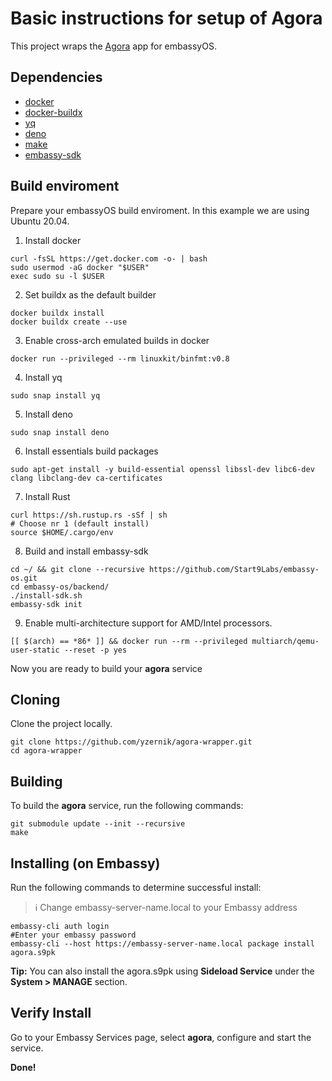 # Basic instructions for setup of Agora

This project wraps the [Agora](https://github.com/agora-org/agora) app for embassyOS.

## Dependencies

- [docker](https://docs.docker.com/get-docker)
- [docker-buildx](https://docs.docker.com/buildx/working-with-buildx/)
- [yq](https://mikefarah.gitbook.io/yq)
- [deno](https://deno.land/)
- [make](https://www.gnu.org/software/make/)
- [embassy-sdk](https://github.com/Start9Labs/embassy-os/tree/master/backend)

## Build enviroment
Prepare your embassyOS build enviroment. In this example we are using Ubuntu 20.04.

1. Install docker
```
curl -fsSL https://get.docker.com -o- | bash
sudo usermod -aG docker "$USER"
exec sudo su -l $USER
```
2. Set buildx as the default builder
```
docker buildx install
docker buildx create --use
```
3. Enable cross-arch emulated builds in docker
```
docker run --privileged --rm linuxkit/binfmt:v0.8
```
4. Install yq
```
sudo snap install yq
```
5. Install deno
```
sudo snap install deno
```
6. Install essentials build packages
```
sudo apt-get install -y build-essential openssl libssl-dev libc6-dev clang libclang-dev ca-certificates
```
7. Install Rust
```
curl https://sh.rustup.rs -sSf | sh
# Choose nr 1 (default install)
source $HOME/.cargo/env
```
8. Build and install embassy-sdk
```
cd ~/ && git clone --recursive https://github.com/Start9Labs/embassy-os.git
cd embassy-os/backend/
./install-sdk.sh
embassy-sdk init
```
9. Enable multi-architecture support for AMD/Intel processors.
```
[[ $(arch) == *86* ]] && docker run --rm --privileged multiarch/qemu-user-static --reset -p yes
```
Now you are ready to build your **agora** service

## Cloning

Clone the project locally. 

```
git clone https://github.com/yzernik/agora-wrapper.git
cd agora-wrapper
```

## Building

To build the **agora** service, run the following commands:

```
git submodule update --init --recursive
make
```

## Installing (on Embassy)

Run the following commands to determine successful install:
> :information_source: Change embassy-server-name.local to your Embassy address

```
embassy-cli auth login
#Enter your embassy password
embassy-cli --host https://embassy-server-name.local package install agora.s9pk
```
**Tip:** You can also install the agora.s9pk using **Sideload Service** under the **System > MANAGE** section.
## Verify Install

Go to your Embassy Services page, select **agora**, configure and start the service.

**Done!** 
